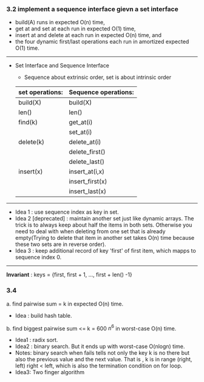 ### 3.2 implement a sequence interface gievn a set interface
* build(A) runs in expected O(n) time,
* get at and set at each run in expected O(1) time,
* insert at and delete at each run in expected O(n) time, and
* the four dynamic first/last operations each run in amortized expected O(1) time.
- - -
* Set Interface and Sequence Interface
    * Sequence about extrinsic order, set is about intrinsic order
    
    |set operations:|Sequence operations:
    |---|---
    |build(X)| build(X)
    |len()|len()
    |find(k)|get_at(i)
    ||set_at(i)
    |delete(k)| delete_at(i)
    ||delete_first()
    ||delete_last()
    |insert(x)| insert_at(i,x)
    ||insert_first(x)
    ||insert_last(x)
- - -
* Idea 1 : use sequence index as key in set.
* Idea 2 [deprecated] : maintain another set just like dynamic arrays. The trick is to always keep about half the items in both sets. Otherwise you need to deal with when deleting from one set that is already empty(Trying to delete that item in another set takes O(n) time because these two sets are in reverse order).
* Idea 3 : keep additional record of key 'first' of first item, which mapps to sequence index 0.
- - -
__Invariant__ : 
keys = {first, first + 1, ..., first + len() -1}
    
### 3.4 
a. find pairwise sum = k in expected O(n) time. 
* Idea : build hash table.

b. find biggest pairwise sum <= k = 600 $n^6$ in worst-case O(n) time.
* Idea1 : radix sort.
* Idea2 : binary search. But it ends up with worst-case O(nlogn) time.
* Notes: binary search when fails tells not only the key k is no there but also the previous value and the next value. That is , k is in range (right, left)  right < left, which is also the termination condition on for loop.
* Idea3: Two finger algorithm